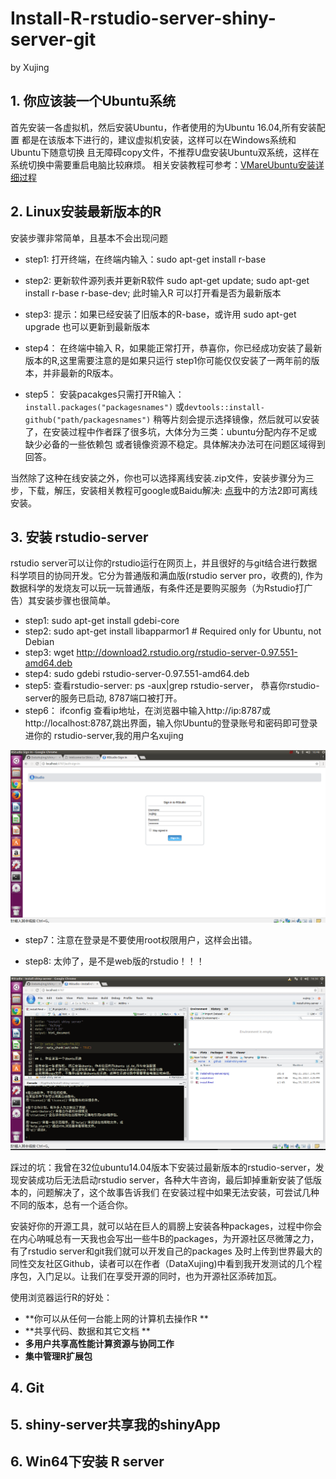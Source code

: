 # Install-R-rstudio-server-shiny-server-git

by Xujing



## 1. 你应该装一个Ubuntu系统

首先安装一各虚拟机，然后安装Ubuntu，作者使用的为Ubuntu 16.04,所有安装配置
都是在该版本下进行的，建议虚拟机安装，这样可以在Windows系统和Ubuntu下随意切换
且无障碍copy文件，不推荐U盘安装Ubuntu双系统，这样在系统切换中需要重启电脑比较麻烦。
相关安装教程可参考：[VMareUbuntu安装详细过程](http://blog.csdn.net/u013142781/article/details/50529030)



## 2. Linux安装最新版本的R

安装步骤非常简单，且基本不会出现问题

+ step1: 打开终端，在终端内输入：sudo apt-get install r-base

+ step2: 更新软件源列表并更新R软件 sudo apt-get update; sudo apt-get install r-base r-base-dev;
此时输入R 可以打开看是否为最新版本

+ step3: 提示：如果已经安装了旧版本的R-base，或许用 sudo apt-get upgrade 也可以更新到最新版本

+ step4： 在终端中输入 R，如果能正常打开，恭喜你，你已经成功安装了最新版本的R,这里需要注意的是如果只运行
step1你可能仅仅安装了一两年前的版本，并非最新的R版本。

+ step5： 安装pacakges只需打开R输入：`install.packages("packagesnames")` 或`devtools::install-github("path/packagesnames")`
稍等片刻会提示选择镜像，然后就可以安装了，在安装过程中作者踩了很多坑，大体分为三类：ubuntu分配内存不足或缺少必备的一些依赖包
或者镜像资源不稳定。具体解决办法可在问题区域得到回答。

当然除了这种在线安装之外，你也可以选择离线安装.zip文件，安装步骤分为三步，下载，解压，安装相关教程可google或Baidu解决: [点我](http://blog.sina.com.cn/s/blog_6583048d01018ac5.html)中的方法2即可离线安装。

## 3. 安装 rstudio-server

rstudio server可以让你的rstudio运行在网页上，并且很好的与git结合进行数据科学项目的协同开发。它分为普通版和满血版(rstudio server pro，收费的),
作为数据科学的发烧友可以玩一玩普通版，有条件还是要购买服务（为Rstudio打广告）其安装步骤也很简单。

+ step1:  sudo apt-get install gdebi-core
+ step2:  sudo apt-get install libapparmor1  # Required only for Ubuntu, not Debian
+ step3: wget http://download2.rstudio.org/rstudio-server-0.97.551-amd64.deb
+ step4: sudo gdebi rstudio-server-0.97.551-amd64.deb
+ step5: 查看rstudio-server: ps -aux|grep rstudio-server， 恭喜你rstudio-server的服务已启动, 8787端口被打开。
+ step6： ifconfig 查看ip地址，在浏览器中输入http://ip:8787或http://localhost:8787,跳出界面，输入你Ubuntu的登录账号和密码即可登录进你的
rstudio-server,我的用户名xujing

![rstudio-server登录](load.png)

+ step7：注意在登录是不要使用root权限用户，这样会出错。

+ step8: 太帅了，是不是web版的rstudio！！！

![登录成功的界面](success.png)

踩过的坑：我曾在32位ubuntu14.04版本下安装过最新版本的rstudio-server，发现安装成功后无法启动rstudio server，各种大牛咨询，最后卸掉重新安装了低版本的，问题解决了，这个故事告诉我们
在安装过程中如果无法安装，可尝试几种不同的版本，总有一个适合你。

安装好你的开源工具，就可以站在巨人的肩膀上安装各种packages，过程中你会在内心呐喊总有一天我也会写出一些牛B的packages，为开源社区尽微薄之力， 有了rstudio server和git我们就可以开发自己的packages
及时上传到世界最大的同性交友社区Github，读者可以在作者（DataXujing)中看到我开发测试的几个程序包，入门足以。让我们在享受开源的同时，也为开源社区添砖加瓦。


使用浏览器运行R的好处：

+ **你可以从任何一台能上网的计算机去操作R **
+ **共享代码、数据和其它文档 **
+ **多用户共享高性能计算资源与协同工作** 
+ **集中管理R扩展包** 

## 4. Git


## 5. shiny-server共享我的shinyApp


## 6. Win64下安装 R server 



